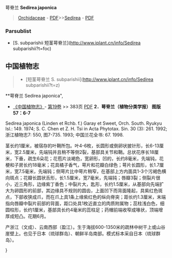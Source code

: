 萼脊兰 **Sedirea japonica**

> [Orchidaceae](http://www.iplant.cn/info/Orchidaceae?t=foc) - [PDF](http://www.iplant.cn/foc/pdf/Orchidaceae.pdf)>>[Sedirea](http://www.iplant.cn/info/Sedirea?t=foc) - [PDF](http://www.iplant.cn/foc/pdf/Sedirea.pdf)

### Parsublist

* [S.  subparishii  短茎萼脊兰](http://www.iplant.cn/info/Sedirea subparishii?t=foc)

## 中国植物志

> * [短茎萼脊兰  S.  subparishii](http://www.iplant.cn/info/Sedirea subparishii?t=z)


**萼脊兰 Sedirea japonica",


* [《中国植物志》](http://www.iplant.cn/frps)- [第19卷](http://www.iplant.cn/frps/vol/19) >> 383页 [PDF](http://www.iplant.cn/frps/pdf/19/383.pdf)
**2．萼脊兰（植物分类学报） 图版57：6-7**

Sedirea japonica (Linden et Rchb. f.) Garay et Sweet, Orch. South. Ryukyu Isl.: 149. 1974; S. C. Chen et Z. H. Tsi in Acta Phytotax. Sin. 30 (3): 261. 1992; 浙江植物志7: 550, 图7-735. 1993; 中国兰花全书: 67. 1998.

茎长约1厘米，被宿存的叶鞘所包。叶4-6枚，长圆形或倒卵状披针形，长6-13厘米，宽2.5厘米，先端钝并且稍不等侧2裂，基部具关节和鞘。总状花序长18厘米，下垂，疏生6朵花；花苞片淡褐色，宽卵形，凹的，长约8毫米，先端钝，花梗和子房长约18毫米；花具橘子香气，萼片和花瓣白绿色；萼片长圆形，长1.7厘米，宽7.5毫米，先端钝；侧萼片比中萼片稍窄，在基部上方内面具1-3个污褐色横向斑点；花瓣长圆状舌形，长1.5厘米，宽7毫米，先端钝；唇瓣3裂；侧裂片很小，近三角形，边缘紫丁香色；中裂片大，匙形，长约1.5厘米，从基部向先端扩大为卵圆形的前部，其边缘具不规则的圆齿，上面凹下而背面隆起，具紫红色斑点，下部收狭成爪，而在爪上具1条上缘紫红色的纵向脊突；距长约1.3厘米，末端指向唇瓣中裂片前部的背面，距口处具1枚近直立的肉质附属物；蕊柱浅白色，细圆柱形，长约1厘米，基部具长约4毫米的蕊柱足；药帽前端收窄成喙状，顶端增厚成短凸。花期6月。

产浙江（文成）、云南西部（盈江）。生于海拔600-1350米的疏林中树干上或山谷崖壁上。也见于日本（琉球群岛）、朝鲜半岛南部。模式标本采自日本（琉球群岛）。

}